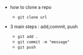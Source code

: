 - how to clone a repo
    - `git clone url`

- 3 main steps : add,commit, push
    -  `git add .`
    - `git commit -m "message"`
    - `git push `
